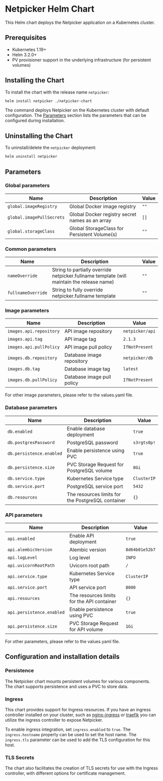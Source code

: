 # Netpicker Helm Chart

This Helm chart deploys the Netpicker application on a Kubernetes cluster.

## Prerequisites

- Kubernetes 1.19+
- Helm 3.2.0+
- PV provisioner support in the underlying infrastructure (for persistent volumes)

## Installing the Chart

To install the chart with the release name `netpicker`:

```bash
helm install netpicker ./netpicker-chart
```

The command deploys Netpicker on the Kubernetes cluster with default configuration. The [Parameters](#parameters) section lists the parameters that can be configured during installation.

## Uninstalling the Chart

To uninstall/delete the `netpicker` deployment:

```bash
helm uninstall netpicker
```

## Parameters

### Global parameters

| Name                      | Description                                     | Value |
| ------------------------- | ----------------------------------------------- | ----- |
| `global.imageRegistry`    | Global Docker image registry                    | `""`  |
| `global.imagePullSecrets` | Global Docker registry secret names as an array | `[]`  |
| `global.storageClass`     | Global StorageClass for Persistent Volume(s)    | `""`  |

### Common parameters

| Name               | Description                                                                               | Value |
| ------------------ | ----------------------------------------------------------------------------------------- | ----- |
| `nameOverride`     | String to partially override netpicker.fullname template (will maintain the release name) | `""`  |
| `fullnameOverride` | String to fully override netpicker.fullname template                                      | `""`  |

### Image parameters

| Name                    | Description                | Value           |
| ----------------------- | -------------------------- | --------------- |
| `images.api.repository` | API image repository       | `netpicker/api` |
| `images.api.tag`        | API image tag              | `2.1.3`         |
| `images.api.pullPolicy` | API image pull policy      | `IfNotPresent`  |
| `images.db.repository`  | Database image repository  | `netpicker/db`  |
| `images.db.tag`         | Database image tag         | `latest`        |
| `images.db.pullPolicy`  | Database image pull policy | `IfNotPresent`  |

For other image parameters, please refer to the values.yaml file.

### Database parameters

| Name                     | Description                                       | Value       |
| ------------------------ | ------------------------------------------------- | ----------- |
| `db.enabled`             | Enable database deployment                        | `true`      |
| `db.postgresPassword`    | PostgreSQL password                               | `s3rgts0p!` |
| `db.persistence.enabled` | Enable persistence using PVC                      | `true`      |
| `db.persistence.size`    | PVC Storage Request for PostgreSQL volume         | `8Gi`       |
| `db.service.type`        | Kubernetes Service type                           | `ClusterIP` |
| `db.service.port`        | PostgreSQL service port                           | `5432`      |
| `db.resources`           | The resources limits for the PostgreSQL container | `{}`        |

### API parameters

| Name                      | Description                                | Value          |
| ------------------------- | ------------------------------------------ | -------------- |
| `api.enabled`             | Enable API deployment                      | `true`         |
| `api.alembicVersion`      | Alembic version                            | `8d64b01e52b7` |
| `api.logLevel`            | Log level                                  | `INFO`         |
| `api.uvicornRootPath`     | Uvicorn root path                          | `/`            |
| `api.service.type`        | Kubernetes Service type                    | `ClusterIP`    |
| `api.service.port`        | API service port                           | `8000`         |
| `api.resources`           | The resources limits for the API container | `{}`           |
| `api.persistence.enabled` | Enable persistence using PVC               | `true`         |
| `api.persistence.size`    | PVC Storage Request for API volume         | `1Gi`          |

For other parameters, please refer to the values.yaml file.

## Configuration and installation details

### Persistence

The Netpicker chart mounts persistent volumes for various components. The chart supports persistence and uses a PVC to store data.

### Ingress

This chart provides support for Ingress resources. If you have an ingress controller installed on your cluster, such as [nginx-ingress](https://kubeapps.com/charts/stable/nginx-ingress) or [traefik](https://kubeapps.com/charts/stable/traefik) you can utilize the ingress controller to expose Netpicker.

To enable ingress integration, set `ingress.enabled` to `true`. The `ingress.hostname` property can be used to set the host name. The `ingress.tls` parameter can be used to add the TLS configuration for this host.

### TLS Secrets

The chart also facilitates the creation of TLS secrets for use with the Ingress controller, with different options for certificate management.
